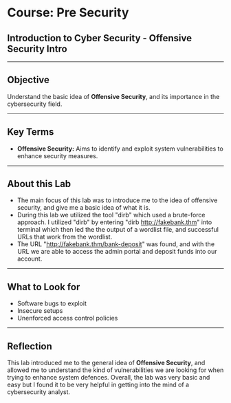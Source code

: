 # Course: Pre Security
## Introduction to Cyber Security - Offensive Security Intro

---

## Objective
Understand the basic idea of **Offensive Security**, and its importance in the cybersecurity field.

---

## Key Terms
- **Offensive Security:** Aims to identify and exploit system vulnerabilities to enhance security measures.

---

## About this Lab
- The main focus of this lab was to introduce me to the idea of offensive security, and give me a basic idea of what it is. 
- During this lab we utilized the tool "dirb" which used a brute-force approach. I utilized "dirb" by entering "dirb http://fakebank.thm" into terminal which then led the the output of a wordlist file, and successful URLs that work from the wordlist.
- The URL "http://fakebank.thm/bank-deposit" was found, and with the URL we are able to access the admin portal and deposit funds into our account.

---

## What to Look for
 - Software bugs to exploit
 - Insecure setups
 - Unenforced access control policies

---

## Reflection
This lab introduced me to the general idea of **Offensive Security**, and allowed me to understand the kind of vulnerabilities we are looking for when trying to enhance system defences. Overall, the lab was very basic and easy but I found it to be very helpful in getting into the mind of a cybersecurity analyst. 